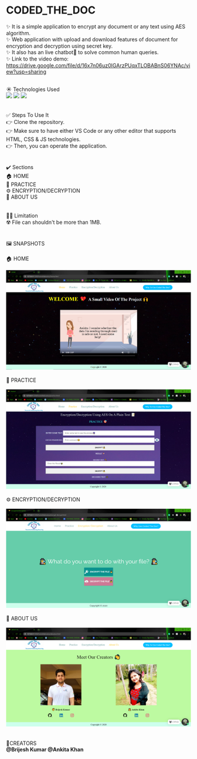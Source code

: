 # CODED_THE_DOC
✨ It is a simple application to encrypt any document or any text using AES algorithm.<br>
✨ Web application with upload and download features of document for encryption and decryption using secret key.<br>
✨ It also has an live chatbot🤖 to solve common human queries.<br>
✨ Link to the video demo: https://drive.google.com/file/d/16x7n06uz0IGArzPUqxTLOBABnS06YNAc/view?usp=sharing <br>
<br>

☀️ Technologies Used<br>
<code><img width="10%" src="https://www.vectorlogo.zone/logos/w3_html5/w3_html5-ar21.svg"></code>
<code><img width="10%" src="https://www.vectorlogo.zone/logos/netlifyapp_watercss/netlifyapp_watercss-official.svg"></code>
<code><img width="17%" src="https://www.vectorlogo.zone/logos/javascript/javascript-horizontal.svg"></code><br><br>
<br>
✅ Steps To Use It<br>
👉 Clone the repository.<br>
👉 Make sure to have either VS Code or any other editor that supports HTML, CSS & JS technologies.<br>
👉 Then, you can operate the application.<br>
<br>
<br>
✔️ Sections<br>
🏠 HOME<br>
🎯 PRACTICE<br>
⚙️ ENCRYPTION/DECRYPTION<br>
🌟 ABOUT US<br>
<br>
<br>
🤦‍♂️ Limitation<br>
☢️ File can shouldn't be more than 1MB.<br>
<br>
<br>
🖼️ SNAPSHOTS<br><br>
🏠 HOME<br><br>
![](Images/HOME11.png)<br><br>
🎯 PRACTICE<br><br>
![](Images/PRAC11.png)<br><br>
⚙️ ENCRYPTION/DECRYPTION<br><br>
![](Images/ED11.png)<br><br>
🌟 ABOUT US<br><br>
![](Images/ABOUTUS11.png)<br><br>
<br>
💖CREATORS<br>
<strong>
@Brijesh Kumar
@Ankita Khan
  </strong>
